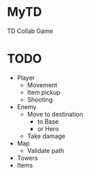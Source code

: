 # MyTD

TD Collab Game

# TODO
- Player
  - Movement
  - Item pickup
  - Shooting
- Enemy
  - Move to destination
    - to Base
    - or Hero
  - Take damage
- Map
  - Validate path
- Towers
- Items
